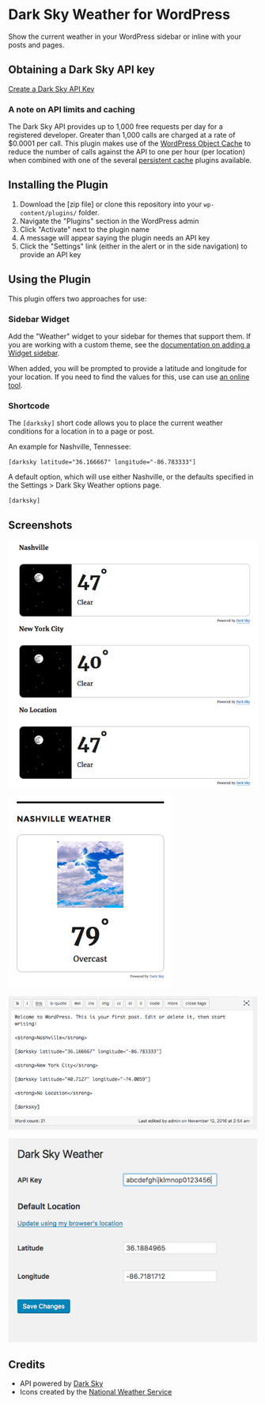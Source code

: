 # Dark Sky Weather for WordPress

Show the current weather in your WordPress sidebar or inline with your posts and pages.

## Obtaining a Dark Sky API key

[Create a Dark Sky API Key](https://darksky.net/dev/register)

### A note on API limits and caching

The Dark Sky API provides up to 1,000 free requests per day for a registered developer. Greater than 1,000 calls are charged at a rate of $0.0001 per call. This plugin makes use of the [WordPress Object Cache](https://codex.wordpress.org/Class_Reference/WP_Object_Cache) to reduce the number of calls against the API to one per hour (per location) when combined with one of the several [persistent cache](https://codex.wordpress.org/Class_Reference/WP_Object_Cache#Persistent_Caching) plugins available.

## Installing the Plugin

1. Download the [zip file] or clone this repository into your `wp-content/plugins/` folder.
2. Navigate the "Plugins" section in the WordPress admin
3. Click "Activate" next to the plugin name
4. A message will appear saying the plugin needs an API key
5. Click the "Settings" link (either in the alert or in the side navigation) to provide an API key

## Using the Plugin

This plugin offers two approaches for use:

### Sidebar Widget

Add the "Weather" widget to your sidebar for themes that support them. If you are working with a custom theme, see the [documentation on adding a Widget sidebar](https://codex.wordpress.org/Widgetizing_Themes).

When added, you will be prompted to provide a latitude and longitude for your location. If you need to find the values for this, use can use [an online tool](http://www.latlong.net/).

### Shortcode

The `[darksky]` short code allows you to place the current weather conditions for a location in to a page or post.

An example for Nashville, Tennessee:

```
[darksky latitude="36.166667" longitude="-86.783333"]
```

A default option, which will use either Nashville, or the defaults specified in the Settings > Dark Sky Weather options page.

```
[darksky]
```

## Screenshots

![Post Screenshot](assets/screenshots/post.png)

![Widget Screenshot](assets/screenshots/widget.png)

![Shortcode Screenshot](assets/screenshots/shortcode.png)

![Settings Screenshot](assets/screenshots/settings.png)

## Credits

- API powered by <a href="https://darksky.net/">Dark Sky</a>
- Icons created by the <a href="http://www.weather.gov/">National Weather Service</a>
